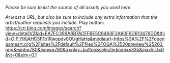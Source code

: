 *Please be sure to list the source of all assets you used here.*

*At least a URL, but also be sure to include any extra information that the artist/author requests you include.*
Play button:
https://cn.bing.com/images/search?view=detailV2&id=EA7FC369A6B7ACFFBE5C6493F2A80F6DB13479DD&thid=OIP.YiKjAHC5P1b1Rwopdv0OUgHaHa&mediaurl=https%3A%2F%2Fopengameart.org%2Fsites%2Fdefault%2Ffiles%2FOGA%2520preview%25203.png&exph=780&expw=780&q=play+button&selectedindex=335&ajaxhist=0&vt=0&eim=0,1
